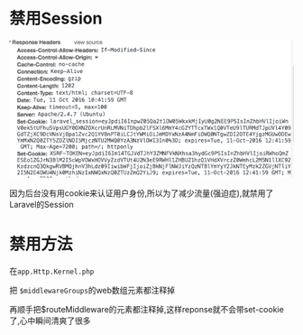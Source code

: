 # 禁用Session

![禁用Session](QQ20161011-0.png)

因为后台没有用cookie来认证用户身份,所以为了减少流量(强迫症),就禁用了Laravel的Session

# 禁用方法

在`app.Http.Kernel.php`

把 `$middlewareGroups`的web数组元素都注释掉

再顺手把$routeMiddleware的元素都注释掉,这样reponse就不会带set-cookie了,心中瞬间清爽了很多